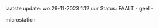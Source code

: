 laatste update: 
wo 29-11-2023  1:12   uur 
Status: FAALT - geel - 
<div class="service Y">microstation</div>